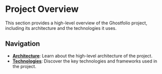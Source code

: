 # Project Overview

This section provides a high-level overview of the Ghostfolio project, including its architecture and the technologies it uses.

## Navigation

*   **[Architecture](./architecture.md)**: Learn about the high-level architecture of the project.
*   **[Technologies](./technologies.md)**: Discover the key technologies and frameworks used in the project.
